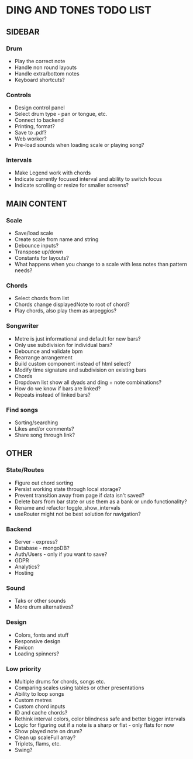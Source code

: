 # DING AND TONES TODO LIST

## SIDEBAR

### Drum

* Play the correct note
* Handle non round layouts
* Handle extra/bottom notes
* Keyboard shortcuts?

### Controls

* Design control panel
* Select drum type - pan or tongue, etc.
* Connect to backend
* Printing, format?
* Save to .pdf?
* Web worker?
* Pre-load sounds when loading scale or playing song?

### Intervals

* Make Legend work with chords
* Indicate currently focused interval and ability to switch focus
* Indicate scrolling or resize for smaller screens?

## MAIN CONTENT

### Scale

* Save/load scale
* Create scale from name and string
* Debounce inputs?
* Transpose up/down
* Constants for layouts?
* What happens when you change to a scale with less notes than pattern needs?

### Chords

* Select chords from list
* Chords change displayedNote to root of chord?
* Play chords, also play them as arpeggios?

### Songwriter

* Metre is just informational and default for new bars?
* Only use subdivision for individual bars?
* Debounce and validate bpm
* Rearrange arrangement
* Build custom component instead of html select?
* Modify time signature and subdivision on existing bars
* Chords
* Dropdown list show all dyads and ding + note combinations?
* How do we know if bars are linked?
* Repeats instead of linked bars?

### Find songs

* Sorting/searching
* Likes and/or comments?
* Share song through link?

## OTHER

### State/Routes

* Figure out chord sorting
* Persist working state through local storage?
* Prevent transition away from page if data isn't saved?
* Delete bars from bar state or use them as a bank or undo functionality?
* Rename and refactor toggle_show_intervals
* useRouter might not be best solution for navigation?

### Backend

* Server - express?
* Database - mongoDB?
* Auth/Users - only if you want to save?
* GDPR
* Analytics?
* Hosting

### Sound

* Taks or other sounds
* More drum alternatives?

### Design

* Colors, fonts and stuff
* Responsive design
* Favicon
* Loading spinners?

### Low priority

* Multiple drums for chords, songs etc.
* Comparing scales using tables or other presentations
* Ability to loop songs
* Custom metres
* Custom chord inputs
* ID and cache chords?
* Rethink interval colors, color blindness safe and better bigger intervals
* Logic for figuring out if a note is a sharp or flat - only flats for now
* Show played note on drum?
* Clean up scaleFull array?
* Triplets, flams, etc.
* Swing?
